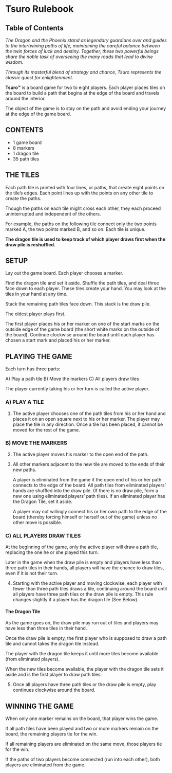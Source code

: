 # Tsuro Rulebook

## Table of Contents

*The Dragon and the Phoenix stand as legendary guardians over and guides to the intertwining paths of life, maintaining the careful balance between the twin forces of luck and destiny. Together, these two powerful beings share the noble task of overseeing the many roads that lead to divine wisdom.*

*Through its masterful blend of strategy and chance, Tsuro represents the classic quest for enlightenment.*

**Tsuro™** is a board game for two to eight players. Each player places tiles on the board to build a path that begins at the edge of the board and travels around the interior.

The object of the game is to stay on the path and avoid ending your journey at the edge of the game board.

## CONTENTS

* 1 game board
* 8 markers
* 1 dragon tile
* 35 path tiles

## THE TILES

Each path tile is printed with four lines, or paths, that create eight points on the tile’s edges. Each point lines up with the points on any other tile to create the paths.

Though the paths on each tile might cross each other, they each proceed uninterrupted and independent of the others.

For example, the paths on the following tile connect only the two points marked A, the two points marked B, and so on. Each tile is unique.

**The dragon tile is used to keep track of which player draws first when the draw pile is reshuffled.**

## SETUP

Lay out the game board. Each player chooses a marker.

Find the dragon tile and set it aside. Shuffle the path tiles, and deal three face down to each player. These tiles create your hand. You may look at the tiles in your hand at any time.

Stack the remaining path tiles face down. This stack is the draw pile.

The oldest player plays first.

The first player places his or her marker on one of the start marks on the outside edge of the game board (the short white marks on the outside of the board). Continue clockwise around the board until each player has chosen a start mark and placed his or her marker.

## PLAYING THE GAME

Each turn has three parts:

A) Play a path tile
B) Move the markers
C) All players draw tiles

The player currently taking his or her turn is called the active player.

### A) PLAY A TILE

1. The active player chooses one of the path tiles from his or her hand and places it on an open square next to his or her marker. The player may place the tile in any direction. Once a tile has been placed, it cannot be moved for the rest of the game.

### B) MOVE THE MARKERS

2. The active player moves his marker to the open end of the path.

3. All other markers adjacent to the new tile are moved to the ends of their new paths.

   A player is eliminated from the game if the open end of his or her path connects to the edge of the board. All path tiles from eliminated players’ hands are shuffled into the draw pile. (If there is no draw pile, form a new one using eliminated players’ path tiles). If an eliminated player has the Dragon Tile, set it aside.

   A player may not willingly connect his or her own path to the edge of the board (thereby forcing himself or herself out of the game) unless no other move is possible.

### C) ALL PLAYERS DRAW TILES

At the beginning of the game, only the active player will draw a path tile, replacing the one he or she played this turn.

Later in the game when the draw pile is empty and players have less than three path tiles in their hands, all players will have the chance to draw tiles, even if it is not their turn.

4. Starting with the active player and moving clockwise, each player with fewer than three path tiles draws a tile, continuing around the board until all players have three path tiles or the draw pile is empty. This rule changes slightly if a player has the dragon tile (See Below).

#### The Dragon Tile

As the game goes on, the draw pile may run out of tiles and players may have less than three tiles in their hand.

Once the draw pile is empty, the first player who is supposed to draw a path tile and cannot takes the dragon tile instead.

The player with the dragon tile keeps it until more tiles become available (from eliminated players).

When the new tiles become available, the player with the dragon tile sets it aside and is the first player to draw path tiles.

5. Once all players have three path tiles or the draw pile is empty, play continues clockwise around the board.

## WINNING THE GAME

When only one marker remains on the board, that player wins the game.

If all path tiles have been played and two or more markers remain on the board, the remaining players tie for the win.

If all remaining players are eliminated on the same move, those players tie for the win.

If the paths of two players become connected (run into each other), both players are eliminated from the game.
